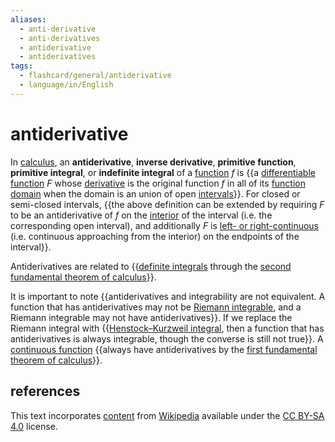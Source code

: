 ```yaml
---
aliases:
  - anti-derivative
  - anti-derivatives
  - antiderivative
  - antiderivatives
tags:
  - flashcard/general/antiderivative
  - language/in/English
---
```


# antiderivative

In [calculus](calculus.md), an __antiderivative__, __inverse derivative__, __primitive function__, __primitive integral__, or __indefinite integral__ of a [function](function%20(mathematics).md) $f$ is {{a [differentiable function](differentiable%20function.md) $F$ whose [derivative](derivative.md) is the original function $f$ in all of its [function domain](domain%20of%20a%20function.md) when the domain is an union of open [intervals](interval%20(mathematics).md)}}. For closed or semi-closed intervals, {{the above definition can be extended by requiring $F$ to be an antiderivative of $f$ on the [interior](interior%20(topology).md) of the interval (i.e. the corresponding open interval), and additionally $F$ is [left- or right-continuous](continuous%20function.md#directional%20and%20semi-continuity) (i.e. continuous approaching from the interior) on the endpoints of the interval}}. <!--SR:!2024-05-15,22,250!2024-05-19,24,273-->

Antiderivatives are related to {{[definite integrals](integral.md) through the [second fundamental theorem of calculus](fundamental%20theorem%20of%20calculus.md#second%20part)}}. <!--SR:!2024-05-27,33,270-->

It is important to note {{antiderivatives and integrability are not equivalent. A function that has antiderivatives may not be [Riemann integrable](Riemann%20integral.md), and a Riemann integrable may not have antiderivatives}}. If we replace the Riemann integral with {{[Henstock–Kurzweil integral](Henstock–Kurzweil%20integral.md), then a function that has antiderivatives is always integrable, though the converse is still not true}}. A [continuous function](continuous%20function.md) {{always have antiderivatives by the [first fundamental theorem of calculus](fundamental%20theorem%20of%20calculus.md#first%20part)}}. <!--SR:!2024-05-23,28,270!2024-05-14,20,250!2024-06-18,48,290-->

## references

This text incorporates [content](https://en.wikipedia.org/wiki/antiderivative) from [Wikipedia](Wikipedia.md) available under the [CC BY-SA 4.0](https://creativecommons.org/licenses/by-sa/4.0/) license.
